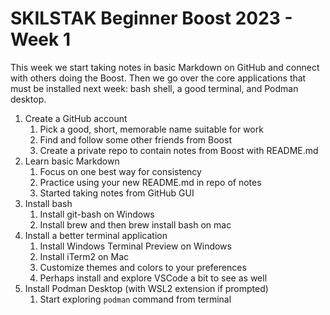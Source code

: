 # SKILSTAK Beginner Boost 2023 - Week 1

This week we start taking notes in basic Markdown on GitHub and connect with others doing the Boost. Then we go over the core applications that must be installed next week: bash shell, a good terminal, and Podman desktop.

1.  Create a GitHub account
    1. Pick a good, short, memorable name suitable for work
    2. Find and follow some other friends from Boost
    3. Create a private repo to contain notes from Boost with README.md
2.  Learn basic Markdown
    1. Focus on one best way for consistency
    2. Practice using your new README.md in repo of notes
    3.  Started taking notes from GitHub GUI
4.  Install bash
    1.  Install git-bash on Windows
    2.  Install brew and then brew install bash on mac
5.  Install a better terminal application
    1.  Install Windows Terminal Preview on Windows
    2.  Install iTerm2 on Mac
    3.  Customize themes and colors to your preferences
    4.  Perhaps install and explore VSCode a bit to see as well
6. Install Podman Desktop (with WSL2 extension if prompted)
    1. Start exploring `podman` command from terminal
